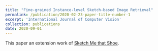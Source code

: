 ```yaml
---
title: "Fine-grained Instance-level Sketch-based Image Retrieval"
permalink: /publication/2020-02-23-paper-title-number-1
excerpt: 'International Journal of Computer Vision'
collection: publications
date: 2020-09-01
---
```

This paper an extension work of [Sketch Me that Shoe](https://www.cv-foundation.org/openaccess/content_cvpr_2016/papers/Yu_Sketch_Me_That_CVPR_2016_paper.pdf).
